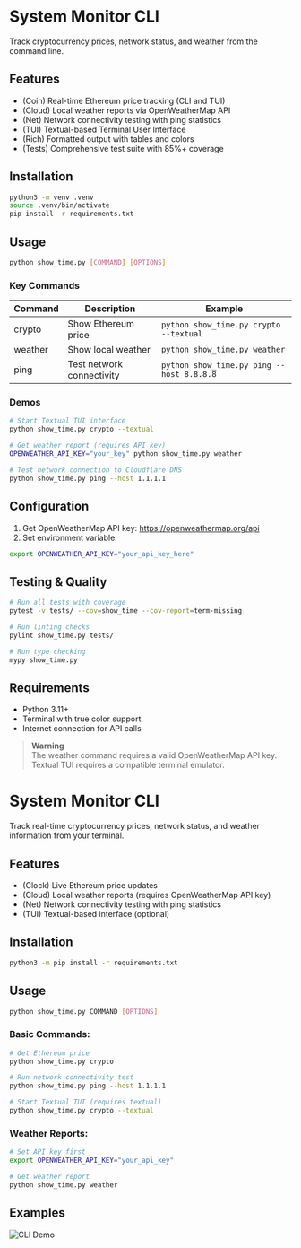 # System Monitor CLI

Track cryptocurrency prices, network status, and weather from the command line.

## Features

- (Coin) Real-time Ethereum price tracking (CLI and TUI)
- (Cloud) Local weather reports via OpenWeatherMap API
- (Net) Network connectivity testing with ping statistics  
- (TUI) Textual-based Terminal User Interface  
- (Rich) Formatted output with tables and colors  
- (Tests) Comprehensive test suite with 85%+ coverage  

## Installation

```bash
python3 -m venv .venv
source .venv/bin/activate
pip install -r requirements.txt
```

## Usage

```bash
python show_time.py [COMMAND] [OPTIONS]
```

### Key Commands

| Command | Description                                | Example                     |
|---------|--------------------------------------------|-----------------------------|
| crypto  | Show Ethereum price                        | `python show_time.py crypto --textual` |
| weather | Show local weather                         | `python show_time.py weather`          |
| ping    | Test network connectivity                  | `python show_time.py ping --host 8.8.8.8` |

### Demos

```bash
# Start Textual TUI interface
python show_time.py crypto --textual

# Get weather report (requires API key)
OPENWEATHER_API_KEY="your_key" python show_time.py weather

# Test network connection to Cloudflare DNS
python show_time.py ping --host 1.1.1.1
```

## Configuration

1. Get OpenWeatherMap API key: https://openweathermap.org/api
2. Set environment variable:
```bash
export OPENWEATHER_API_KEY="your_api_key_here"
```

## Testing & Quality

```bash
# Run all tests with coverage
pytest -v tests/ --cov=show_time --cov-report=term-missing

# Run linting checks
pylint show_time.py tests/

# Run type checking
mypy show_time.py
```

## Requirements

- Python 3.11+
- Terminal with true color support
- Internet connection for API calls

> **Warning**  
> The weather command requires a valid OpenWeatherMap API key.  
> Textual TUI requires a compatible terminal emulator.
# System Monitor CLI

Track real-time cryptocurrency prices, network status, and weather information from your terminal.

## Features

- (Clock) Live Ethereum price updates  
- (Cloud) Local weather reports (requires OpenWeatherMap API key)  
- (Net) Network connectivity testing with ping statistics  
- (TUI) Textual-based interface (optional)  

## Installation

```bash
python3 -m pip install -r requirements.txt
```

## Usage

```bash
python show_time.py COMMAND [OPTIONS]
```

### Basic Commands:
```bash
# Get Ethereum price
python show_time.py crypto

# Run network connectivity test
python show_time.py ping --host 1.1.1.1

# Start Textual TUI (requires textual)
python show_time.py crypto --textual
```

### Weather Reports:
```bash
# Set API key first
export OPENWEATHER_API_KEY="your_api_key"

# Get weather report
python show_time.py weather
```

## Examples

![CLI Demo](https://via.placeholder.com/600x200?text=CLI+Demo+Output)
